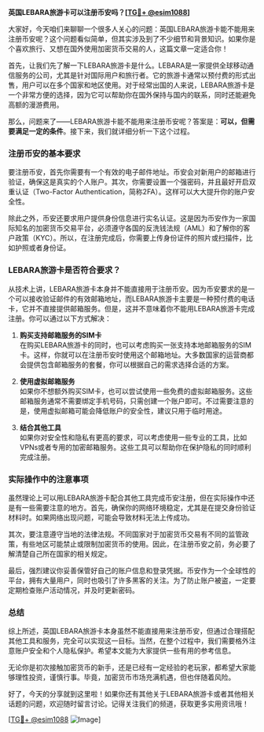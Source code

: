 **英国LEBARA旅游卡可以注册币安吗？[[TG💪+ @esim1088](https://t.me/s/esim1088)]**

大家好，今天咱们来聊聊一个很多人关心的问题：英国LEBARA旅游卡能不能用来注册币安呢？这个问题看似简单，但其实涉及到了不少细节和背景知识。如果你是个喜欢旅行、又想在国外使用加密货币交易的人，这篇文章一定适合你！

首先，让我们先了解一下LEBARA旅游卡是什么。LEBARA是一家提供全球移动通信服务的公司，尤其是针对国际用户和旅行者。它的旅游卡通常以预付费的形式出售，用户可以在多个国家和地区使用。对于经常出国的人来说，LEBARA旅游卡是一个非常方便的选择，因为它可以帮助你在国外保持与国内的联系，同时还能避免高额的漫游费用。

那么，问题来了——LEBARA旅游卡能不能用来注册币安呢？答案是：**可以，但需要满足一定的条件**。接下来，我们就详细分析一下这个过程。

### 注册币安的基本要求

要注册币安，首先你需要有一个有效的电子邮件地址。币安会对新用户的邮箱进行验证，确保这是真实的个人账户。其次，你需要设置一个强密码，并且最好开启双重认证（Two-Factor Authentication，简称2FA）。这样可以大大提升你的账户安全性。

除此之外，币安还要求用户提供身份信息进行实名认证。这是因为币安作为一家国际知名的加密货币交易平台，必须遵守各国的反洗钱法规（AML）和了解你的客户政策（KYC）。所以，在注册完成后，你需要上传身份证件的照片或扫描件，比如护照或者身份证。

### LEBARA旅游卡是否符合要求？

从技术上讲，LEBARA旅游卡本身并不能直接用于注册币安。因为币安要求的是一个可以接收验证邮件的有效邮箱地址，而LEBARA旅游卡主要是一种预付费的电话卡，它并不直接提供邮箱服务。但是，这并不意味着你不能用LEBARA旅游卡完成注册。你可以通过以下方式解决：

1. **购买支持邮箱服务的SIM卡**  
   在购买LEBARA旅游卡的同时，也可以考虑购买一张支持本地邮箱服务的SIM卡。这样，你就可以在注册币安时使用这个邮箱地址。大多数国家的运营商都会提供包含邮箱服务的套餐，你可以根据自己的需求选择合适的方案。

2. **使用虚拟邮箱服务**  
   如果你不想额外购买SIM卡，也可以尝试使用一些免费的虚拟邮箱服务。这些邮箱服务通常不需要绑定手机号码，只需创建一个账户即可。不过需要注意的是，使用虚拟邮箱可能会降低账户的安全性，建议只用于临时用途。

3. **结合其他工具**  
   如果你对安全性和隐私有更高的要求，可以考虑使用一些专业的工具，比如VPNs或者专用的加密邮箱服务。这些工具可以帮助你在保护隐私的同时顺利完成注册。

### 实际操作中的注意事项

虽然理论上可以用LEBARA旅游卡配合其他工具完成币安注册，但在实际操作中还是有一些需要注意的地方。首先，确保你的网络环境稳定，尤其是在提交身份验证材料时。如果网络出现问题，可能会导致材料无法上传成功。

其次，要注意遵守当地的法律法规。不同国家对于加密货币交易有不同的监管政策，有些地区可能禁止或限制加密货币的使用。因此，在注册币安之前，务必要了解清楚自己所在国家的相关规定。

最后，强烈建议你妥善保管好自己的账户信息和登录凭据。币安作为一个全球性的平台，拥有大量用户，同时也吸引了许多黑客的关注。为了防止账户被盗，一定要定期检查账户活动情况，并及时更新密码。

### 总结

综上所述，英国LEBARA旅游卡本身虽然不能直接用来注册币安，但通过合理搭配其他工具和服务，完全可以实现这一目标。当然，在整个过程中，我们需要格外注意账户安全和个人隐私保护。希望本文能为大家提供一些有用的参考信息。

无论你是初次接触加密货币的新手，还是已经有一定经验的老玩家，都希望大家能够理性投资，谨慎行事。毕竟，加密货币市场充满机遇，但也伴随着风险。

好了，今天的分享就到这里啦！如果你还有其他关于LEBARA旅游卡或者其他相关话题的问题，欢迎随时留言讨论。记得关注我们的频道，获取更多实用资讯哦！

[[TG💪+ @esim1088](https://t.me/s/esim1088) ![Image](https://i.postimg.cc/4NQfJmqS/Snipaste-2025-05-13-00-14-12.png)]